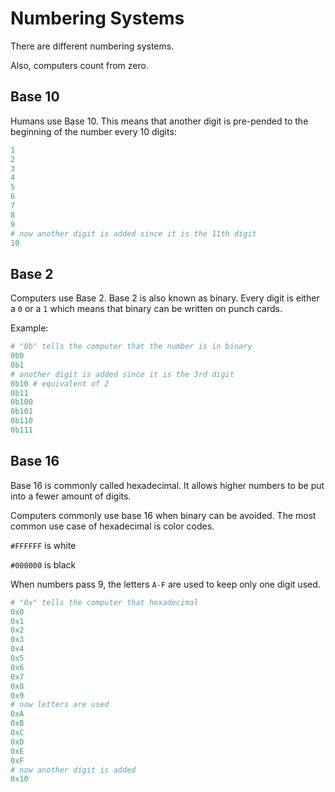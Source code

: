 # Numbering Systems

There are different numbering systems.

Also, computers count from zero.

## Base 10

Humans use Base 10.
This means that another digit is pre-pended to the beginning of the number every 10 digits:

```py
1
2
3
4
5
6
7
8
9
# now another digit is added since it is the 11th digit
10
```

## Base 2

Computers use Base 2.
Base 2 is also known as binary.
Every digit is either a `0` or a `1` which means that binary can be written on punch cards.

Example:

```py
# "0b" tells the computer that the number is in binary
0b0
0b1
# another digit is added since it is the 3rd digit
0b10 # equivalent of 2
0b11
0b100
0b101
0b110
0b111
```

## Base 16

Base 16 is commonly called hexadecimal. It allows higher numbers to be put into a fewer amount of digits.

Computers commonly use base 16 when binary can be avoided.
The most common use case of hexadecimal is color codes.

`#FFFFFF` is white

`#000000` is black

When numbers pass 9, the letters `A-F` are used to keep only one digit used.

```py
# "0x" tells the computer that hexadecimal
0x0
0x1
0x2
0x3
0x4
0x5
0x6
0x7
0x8
0x9
# now letters are used
0xA
0xB
0xC
0xD
0xE
0xF
# now another digit is added
0x10
```
